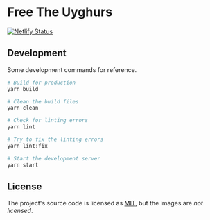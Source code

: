 # Free The Uyghurs

[![Netlify Status][netlifybadge]][netlify]

## Development

Some development commands for reference.

```sh
# Build for production
yarn build

# Clean the build files
yarn clean

# Check for linting errors
yarn lint

# Try to fix the linting errors
yarn lint:fix

# Start the development server
yarn start
```

## License

The project's source code is licensed as [MIT](./LICENSE), but the images are
_not licensed_.

<!-- References -->

[netlifybadge]: https://api.netlify.com/api/v1/badges/a9807720-b049-4b36-869d-b5da3fba30c5/deploy-status
[netlify]: https://app.netlify.com/sites/freetheuyghurs/deploys
